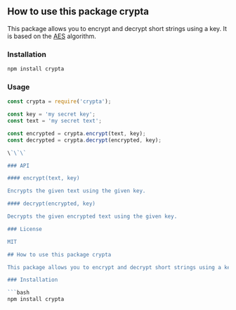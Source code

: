 ## How to use this package crypta

This package allows you to encrypt and decrypt short strings using a key. It is based on the [AES](https://en.wikipedia.org/wiki/Advanced_Encryption_Standard) algorithm.

### Installation

```bash
npm install crypta
```

### Usage

```javascript
const crypta = require('crypta');

const key = 'my secret key';
const text = 'my secret text';

const encrypted = crypta.encrypt(text, key);
const decrypted = crypta.decrypt(encrypted, key);

\`\`\`

### API

#### encrypt(text, key)

Encrypts the given text using the given key.

#### decrypt(encrypted, key)

Decrypts the given encrypted text using the given key.

### License

MIT

## How to use this package crypta

This package allows you to encrypt and decrypt short strings using a key. It is based on the [AES](https://en.wikipedia.org/wiki/Advanced_Encryption_Standard) algorithm.

### Installation

```bash
npm install crypta
```

